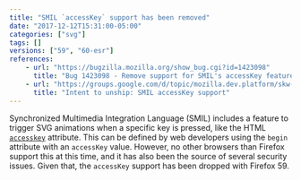 ```yaml
---
title: "SMIL `accessKey` support has been removed"
date: "2017-12-12T15:31:00-05:00"
categories: ["svg"]
tags: []
versions: ["59", "60-esr"]
references:
    - url: "https://bugzilla.mozilla.org/show_bug.cgi?id=1423098"
      title: "Bug 1423098 - Remove support for SMIL's accessKey feature"
    - url: "https://groups.google.com/d/topic/mozilla.dev.platform/skw-Yj_Pdjk/discussion"
      title: "Intent to unship: SMIL accessKey support"
---
```

Synchronized Multimedia Integration Language (SMIL) includes a feature to trigger SVG animations when a specific key is pressed, like the HTML [`accesskey`](https://developer.mozilla.org/docs/Web/HTML/Global_attributes/accesskey) attribute. This can be defined by web developers using the `begin` attribute with an `accessKey` value. However, no other browsers than Firefox support this at this time, and it has also been the source of several security issues. Given that, the `accessKey` support has been dropped with Firefox 59.
